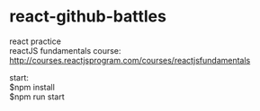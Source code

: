 # react-github-battles
react practice <br>
reactJS fundamentals course: http://courses.reactjsprogram.com/courses/reactjsfundamentals

start: <br>
$npm install <br>
$npm run start
